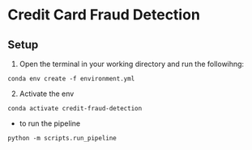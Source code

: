 # Credit Card Fraud Detection


## Setup

1. Open the terminal in your working directory and run the followihng: 
```
conda env create -f environment.yml
```
2. Activate the env
```
conda activate credit-fraud-detection
```

- to run the pipeline
```
python -m scripts.run_pipeline
```

